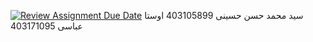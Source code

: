 [![Review Assignment Due Date](https://classroom.github.com/assets/deadline-readme-button-22041afd0340ce965d47ae6ef1cefeee28c7c493a6346c4f15d667ab976d596c.svg)](https://classroom.github.com/a/iDQJgb-p)
 سید محمد حسن حسینی 403105899
 اوستا عباسی 403171095 
 

